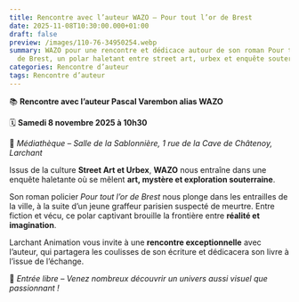 ```yaml
---
title: Rencontre avec l’auteur WAZO – Pour tout l’or de Brest
date: 2025-11-08T10:30:00.000+01:00
draft: false
preview: /images/110-76-34950254.webp
summary: WAZO pour une rencontre et dédicace autour de son roman Pour tout l’or
  de Brest, un polar haletant entre street art, urbex et enquête souterraine !
categories: Rencontre d’auteur
tags: Rencontre d’auteur
---
```




📚 **Rencontre avec l’auteur Pascal Varembon alias WAZO**

🗓 **Samedi 8 novembre 2025 à 10h30**

📍 *Médiathèque – Salle de la Sablonnière, 1 rue de la Cave de Châtenoy, Larchant*

Issus de la culture **Street Art et Urbex**, **WAZO** nous entraîne dans une enquête haletante où se mêlent **art, mystère et exploration souterraine**.

Son roman policier *Pour tout l’or de Brest* nous plonge dans les entrailles de la ville, à la suite d’un jeune graffeur parisien suspecté de meurtre. Entre fiction et vécu, ce polar captivant brouille la frontière entre **réalité et imagination**.

Larchant Animation vous invite à une **rencontre exceptionnelle** avec l’auteur, qui partagera les coulisses de son écriture et dédicacera son livre à l’issue de l’échange.

💛 *Entrée libre – Venez nombreux découvrir un univers aussi visuel que passionnant !*

